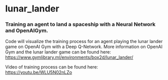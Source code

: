 # lunar_lander
### Training an agent to land a spaceship with a Neural Network and OpenAIGym. 

Code will visualize the training process for an agent playing the lunar lander game on OpenAI Gym with a Deep Q-Network. More information on OpenAI Gym and the lunar lander game can be found here: https://www.gymlibrary.ml/environments/box2d/lunar_lander/



Video of training process can be found here:
https://youtu.be/WLU5N02nLZo

